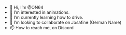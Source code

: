 - 👋 Hi, I’m @ON64
- 👀 I’m interested in animations.
- 🌱 I’m currently learning how to drive.
- 💞️ I’m looking to collaborate on Josafine (German Name)
- 📫 How to reach me, on Discord

<!---
ON64/ON64 is a ✨ special ✨ repository because its `README.md` (this file) appears on your GitHub profile.
You can click the Preview link to take a look at your changes.
--->
